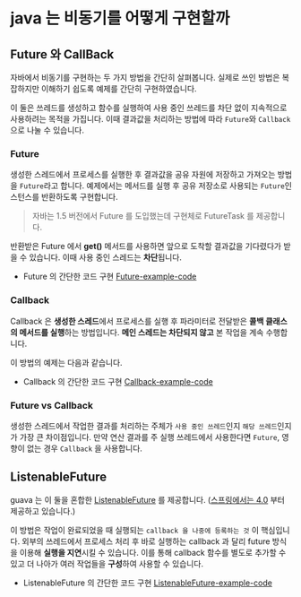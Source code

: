 # java 는 비동기를 어떻게 구현할까

## Future 와 CallBack

자바에서 비동기를 구현하는 두 가지 방법을 간단히 살펴봅니다.
실제로 쓰인 방법은 복잡하지만 이해하기 쉽도록 예제를 간단히 구현하였습니다.

이 둘은 쓰레드를 생성하고 함수를 실행하여 사용 중인 쓰레드를 차단 없이 지속적으로 사용하려는 목적을 가집니다.
이때 결과값을 처리하는 방법에 따라 `Future`와 `Callback`으로 나눌 수 있습니다.

### Future

생성한 스레드에서 프로세스를 실행한 후 결과값을 공유 자원에 저장하고 가져오는 방법을 `Future`라고 합니다.
예제에서는 메서드를 실행 후 공유 저장소로 사용되는 `Future`인스턴스를 반환하도록 구현합니다.
  
> 자바는 1.5 버전에서 Future 를 도입했는데 구현체로 FutureTask 를 제공합니다.
  
반환받은 Future 에서 **get()** 메서드를 사용하면 앞으로 도착할 결과값을 기다렸다가 받을 수 있습니다.
이때 사용 중인 스레드는 **차단**됩니다.

- Future 의 간단한 코드 구현 [Future-example-code](/async/jun/example/future/FutureExample.java)

### Callback

Callback 은 **생성한 스레드**에서 프로세스를 실행 후 파라미터로 전달받은 **콜백 클래스의 메서드를 실행**하는 방법입니다.
**메인 스레드는 차단되지 않고** 본 작업을 계속 수행합니다.

이 방법의 예제는 다음과 같습니다.

- Callback 의 간단한 코드 구현 [Callback-example-code](/async/jun/example/callback/CallBackExample.java)

### Future vs Callback

생성한 스레드에서 작업한 결과를 처리하는 주체가 `사용 중인 쓰레드`인지 `해당 쓰레드`인지가 가장 큰 차이점입니다.
만약 연산 결과를 주 실행 쓰레드에서 사용한다면 `Future`, 영향이 없는 경우 `Callback` 을 사용합니다.

## ListenableFuture

guava 는 이 둘을 혼합한 [ListenableFuture](https://github.com/google/guava/wiki/ListenableFutureExplained) 를 제공합니다.
([스프링에서는 4.0](https://docs.spring.io/spring/docs/current/javadoc-api/org/springframework/util/concurrent/ListenableFuture.html)
부터 제공하고 있습니다.)

이 방법은 작업이 완료되었을 때 실행되는 `callback 을 나중에 등록하는 것` 이 핵심입니다.
외부의 쓰레드에서 프로세스 처리 후 바로 실행하는 callback 과 달리 future 방식을 이용해 **실행을 지연**시킬 수 있습니다.
이를 통해 callback 함수를 별도로 추가할 수 있고 더 나아가 여러 작업들을 **구성**하여 사용할 수 있습니다.

- ListenableFuture 의 간단한 코드 구현 [ListenableFuture-example-code](/async/jun/example/asyncFuture/ListenableFutureExample.java)



